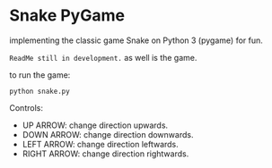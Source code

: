 # Snake PyGame
implementing the classic game Snake on Python 3 (pygame) for fun.

``ReadMe still in development.`` as well is the game.


to run the game:

```
python snake.py
```

Controls:
- UP ARROW: change direction upwards.
- DOWN ARROW: change direction downwards.
- LEFT ARROW: change direction leftwards.
- RIGHT ARROW: change direction rightwards.